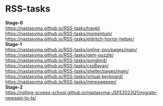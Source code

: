 # RSS-tasks
**Stage-0**  
https://nastasyma.github.io/RSS-tasks/travel/  
https://nastasyma.github.io/RSS-tasks/momentum/  
https://nastasyma.github.io/RSS-tasks/eldritch-horror-helper/  
**Stage-1**  
https://nastasyma.github.io/RSS-tasks/online-zoo/pages/main/  
https://nastasyma.github.io/RSS-tasks/gem-puzzle/  
https://nastasyma.github.io/RSS-tasks/songbird/  
https://nastasyma.github.io/RSS-tasks/cssBayan/  
https://nastasyma.github.io/RSS-tasks/shelter/pages/main/  
https://nastasyma.github.io/RSS-tasks/virtual-keyboard/  
https://nastasyma.github.io/RSS-tasks/minesweeper/  
**Stage-2**  
https://rolling-scopes-school.github.io/nastasyma-JSFE2023Q1/migrate-newsapi-to-ts/  
